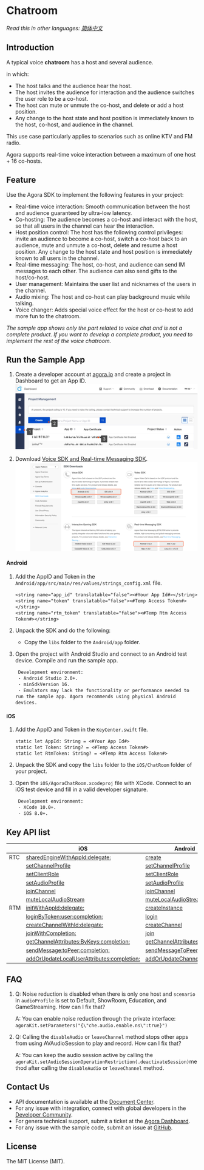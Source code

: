 # Chatroom

*Read this in other languages: [简体中文](README.cn.md)*

## Introduction

A typical voice **chatroom** has a host and several audience.

in which:
- The host talks and the audience hear the host.
- The host invites the audience for interaction and the audience switches the user role to be a co-host. 
- The host can mute or unmute the co-host, and delete or add a host position.
- Any change to the host state and host position is immediately known to the host, co-host, and audience in the channel.

This use case particularly applies to scenarios such as  online KTV and FM radio.

Agora supports real-time voice interaction between a maximum of one host + 16 co-hosts. 

## Feature

Use the Agora SDK to implement the following features in your project:

- Real-time voice interaction: Smooth communication between the host and audience guaranteed by ultra-low latency.
- Co-hosting: The audience becomes a co-host and interact with the host, so that all users in the channel can hear the interaction.
- Host position control: The host has the following control privileges: invite an audience to become a co-host, switch a co-host back to an audience, mute and unmute a co-host, delete and resume a host position. Any change to the host state and host position is immediately known to all users in the channel.
- Real-time messaging: The host, co-host, and audience can send IM messages to each other. The audience can also send gifts to the host/co-host.
- User management: Maintains the user list and nicknames of the users in the channel.
- Audio mixing: The host and co-host can play background music while talking.
- Voice changer: Adds special voice effect for the host or co-host to add more fun to the chatroom.

*The sample app shows only the part related to voice chat and is not a complete product. If you want to develop a complete product, you need to implement the rest of the voice chatroom.*

## Run the Sample App

1. Create a developer account at [agora.io](https://sso.agora.io/en/signup) and create a project in Dashboard to get an App ID.
![](Image/appid.en.jpg)

2. Download [Voice SDK and Real-time Messaging SDK](https://docs.agora.io/en/Agora%20Platform/downloads/).
![](Image/sdk.en.png)

#### Android
1. Add the AppID and Token in the `Android/app/src/main/res/values/strings_config.xml` file.

   ```
   <string name="app_id" translatable="false"><#Your App Id#></string>
   <string name="token" translatable="false"><#Temp Access Token#></string>
   <string name="rtm_token" translatable="false"><#Temp Rtm Access Token#></string>
   ```

2. Unpack the SDK and do the following:

   - Copy the `libs` folder to the `Android/app` folder.

3. Open the project with Android Studio and connect to an Android test device. Compile and run the sample app.

		Development environment:
		- Android Studio 2.0+.
		- minSdkVersion 16.
		- Emulators may lack the functionality or performance needed to run the sample app. Agora recommends using physical Android devices. 

#### iOS
1. Add the AppID and Token in the `KeyCenter.swift` file.

   ```
   static let AppId: String = <#Your App Id#>
   static let Token: String? = <#Temp Access Token#>
   static let RtmToken: String? = <#Temp Rtm Access Token#>
   ```

2. Unpack the SDK and copy the `libs` folder to the `iOS/ChatRoom` folder of your project.

3. Open the `iOS/AgoraChatRoom.xcodeproj` file with XCode. Connect to an iOS test device and fill in a valid developer signature.

		Development environment:
		- XCode 10.0+.
		- iOS 8.0+.

## Key API list

||iOS|Android
---|---|---
RTC|[sharedEngineWithAppId:delegate:](https://docs.agora.io/cn/Interactive%20Broadcast/API%20Reference/oc/Classes/AgoraRtcEngineKit.html#//api/name/sharedEngineWithAppId:delegate:)|[create](https://docs.agora.io/cn/Interactive%20Broadcast/API%20Reference/java/classio_1_1agora_1_1rtc_1_1_rtc_engine.html#a35466f690d0a9332f24ea8280021d5ed)
||[setChannelProfile](https://docs.agora.io/cn/Interactive%20Broadcast/API%20Reference/oc/Classes/AgoraRtcEngineKit.html#//api/name/setChannelProfile:)|[setChannelProfile](https://docs.agora.io/cn/Interactive%20Broadcast/API%20Reference/java/classio_1_1agora_1_1rtc_1_1_rtc_engine.html#a1bfb76eb4365b8b97648c3d1b69f2bd6)
||[setClientRole](https://docs.agora.io/cn/Interactive%20Broadcast/API%20Reference/oc/Classes/AgoraRtcEngineKit.html#//api/name/setClientRole:)|[setClientRole](https://docs.agora.io/cn/Interactive%20Broadcast/API%20Reference/java/classio_1_1agora_1_1rtc_1_1_rtc_engine.html#aa2affa28a23d44d18b6889fba03f47ec)
||[setAudioProfile](https://docs.agora.io/cn/Interactive%20Broadcast/API%20Reference/oc/Classes/AgoraRtcEngineKit.html#//api/name/setAudioProfile:scenario:)|[setAudioProfile](https://docs.agora.io/cn/Interactive%20Broadcast/API%20Reference/java/classio_1_1agora_1_1rtc_1_1_rtc_engine.html#a34175b5e04c88d9dc6608b1f38c0275d)
||[joinChannel](https://docs.agora.io/cn/Interactive%20Broadcast/API%20Reference/oc/Classes/AgoraRtcEngineKit.html#//api/name/joinChannelByToken:channelId:info:uid:joinSuccess:)|[joinChannel](https://docs.agora.io/cn/Interactive%20Broadcast/API%20Reference/java/classio_1_1agora_1_1rtc_1_1_rtc_engine.html#a8b308c9102c08cb8dafb4672af1a3b4c)
||[muteLocalAudioStream](https://docs.agora.io/cn/Interactive%20Broadcast/API%20Reference/oc/Classes/AgoraRtcEngineKit.html#//api/name/muteLocalAudioStream:)|[muteLocalAudioStream](https://docs.agora.io/cn/Interactive%20Broadcast/API%20Reference/java/classio_1_1agora_1_1rtc_1_1_rtc_engine.html#a838a04b744e6fb53bd1548d30bff1302)
RTM|[initWithAppId:delegate:](https://docs.agora.io/cn/Real-time-Messaging/API%20Reference/RTM_oc/Classes/AgoraRtmKit.html#//api/name/initWithAppId:delegate:)|[createInstance](https://docs.agora.io/cn/Real-time-Messaging/API%20Reference/RTM_java/classio_1_1agora_1_1rtm_1_1_rtm_client.html#a6411640143c4d0d0cd9481937b754dbf)
||[loginByToken:user:completion:](https://docs.agora.io/cn/Real-time-Messaging/API%20Reference/RTM_oc/Classes/AgoraRtmKit.html#//api/name/loginByToken:user:completion:)|[login](https://docs.agora.io/cn/Real-time-Messaging/API%20Reference/RTM_java/classio_1_1agora_1_1rtm_1_1_rtm_client.html#a995bb1b1bbfc169ee4248bd37e67b24a)
||[createChannelWithId:delegate:](https://docs.agora.io/cn/Real-time-Messaging/API%20Reference/RTM_oc/Classes/AgoraRtmKit.html#//api/name/createChannelWithId:delegate:)|[createChannel](https://docs.agora.io/cn/Real-time-Messaging/API%20Reference/RTM_java/classio_1_1agora_1_1rtm_1_1_rtm_client.html#a95ebbd1a1d902572b444fef7853f335a)
||[joinWithCompletion:](https://docs.agora.io/cn/Real-time-Messaging/API%20Reference/RTM_oc/Classes/AgoraRtmChannel.html#//api/name/joinWithCompletion:)|[join](https://docs.agora.io/cn/Real-time-Messaging/API%20Reference/RTM_java/classio_1_1agora_1_1rtm_1_1_rtm_channel.html#ad7b321869aac2822b3f88f8c01ce0d40)
||[getChannelAttributes:ByKeys:completion:](https://docs.agora.io/cn/Real-time-Messaging/API%20Reference/RTM_oc/Classes/AgoraRtmKit.html#//api/name/getChannelAttributes:ByKeys:completion:)|[getChannelAttributes](https://docs.agora.io/cn/Real-time-Messaging/API%20Reference/RTM_java/classio_1_1agora_1_1rtm_1_1_rtm_client.html#a81f14a747a4012815ab4ba8d9e480fb6)
||[sendMessage:toPeer:completion:](https://docs.agora.io/cn/Real-time-Messaging/API%20Reference/RTM_oc/Classes/AgoraRtmKit.html#//api/name/sendMessage:toPeer:completion:)|[sendMessageToPeer](https://docs.agora.io/cn/Real-time-Messaging/API%20Reference/RTM_java/classio_1_1agora_1_1rtm_1_1_rtm_client.html#a729079805644b3307297fb2e902ab4c9)
||[addOrUpdateLocalUserAttributes:completion:](https://docs.agora.io/cn/Real-time-Messaging/API%20Reference/RTM_oc/Classes/AgoraRtmKit.html#//api/name/addOrUpdateLocalUserAttributes:completion:)|[addOrUpdateChannelAttributes](https://docs.agora.io/cn/Real-time-Messaging/API%20Reference/RTM_java/classio_1_1agora_1_1rtm_1_1_rtm_client.html#a997a31e6bfe1edc9b6ef58a931ef3f23)


## FAQ

1. Q: Noise reduction is disabled when there is only one host and `scenario` in `audioProfile` is set to Default, ShowRoom, Education, and GameStreaming. How can I fix that?

   A: You can enable noise reduction through the private interface: `agoraKit.setParameters("{\"che.audio.enable.ns\":true}")`

2. Q: Calling the `disableAudio` or `leaveChannel`  method stops other apps from using AVAudioSession to play and record. How can I fix that?

   A: You can keep the audio session active by calling the `agoraKit.setAudioSessionOperationRestriction(.deactivateSession)`method after calling the `disableAudio` or `leaveChannel` method.

## Contact Us

- API documentation is available at the [Document Center](https://docs.agora.io/en/).
- For any issue with integration, connect with global developers in the [Developer Community](https://dev.agora.io/en/).
- For genera technical support, submit a ticket at the [Agora Dashboard](https://dashboard.agora.io/).
- For any issue with the sample code, submit an issue at [GitHub](https://github.com/AgoraIO-Usecase/Chatroom/issues).

## License

The MIT License (MIT).